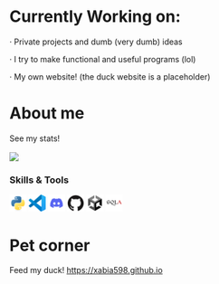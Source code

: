 # Currently Working on:
· Private projects and dumb (very dumb) ideas

· I try to make functional and useful programs (lol)

· My own website! (the duck website is a placeholder)

# About me
See my stats!

<a>
    <img align="center" src="https://github-readme-stats.vercel.app/api?username=Xabia598&show_icons=true&theme=chartreuse-dark">
    </br>
    <!--<img align="center" src="https://github-readme-stats.vercel.app/api/top-langs/?username=xabia598&layout=compact&theme=chartreuse-dark">-->
</a>
<h3>Skills & Tools </h3>
<code><img height="30" src="https://github.com/devicons/devicon/blob/master/icons/python/python-original.svg"></code>
<code><img height="30" src="https://github.com/devicons/devicon/blob/master/icons/vscode/vscode-original.svg"></code>
<code><img height="30" src="https://raw.githubusercontent.com/github/explore/80688e429a7d4ef2fca1e82350fe8e3517d3494d/topics/discord/discord.png"></code>
<code><img height="30" src="https://github.com/devicons/devicon/blob/master/icons/github/github-original.svg"></code>
<code><img height="30" src="https://raw.githubusercontent.com/devicons/devicon/1119b9f84c0290e0f0b38982099a2bd027a48bf1/icons/unity/unity-original.svg"></code>
<code><img height="30" src="https://raw.githubusercontent.com/devicons/devicon/1119b9f84c0290e0f0b38982099a2bd027a48bf1/icons/sqlalchemy/sqlalchemy-original.svg"></code>

# Pet corner
Feed my duck! https://xabia598.github.io
